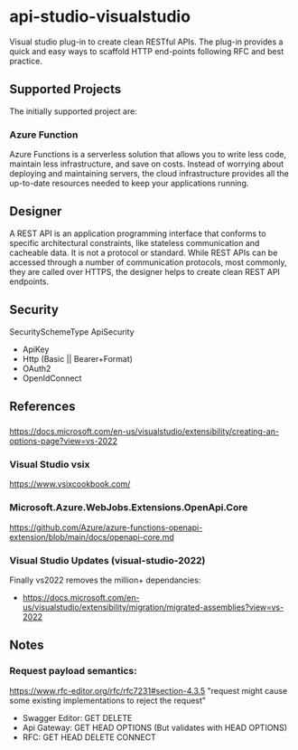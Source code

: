 # api-studio-visualstudio
Visual studio plug-in to create clean RESTful APIs. The plug-in provides a quick and easy ways to scaffold HTTP end-points following RFC and best practice.

## Supported Projects

The initially supported project are:
### Azure Function

Azure Functions is a serverless solution that allows you to write less code, maintain less infrastructure, and save on costs. Instead of worrying about deploying and maintaining servers, the cloud infrastructure provides all the up-to-date resources needed to keep your applications running.

## Designer

A REST API is an application programming interface that conforms to specific architectural constraints, like stateless communication and cacheable data. It is not a protocol or standard. While REST APIs can be accessed through a number of communication protocols, most commonly, they are called over HTTPS,  the designer helps to create clean REST API endpoints.

## Security

SecuritySchemeType
ApiSecurity
- ApiKey
- Http (Basic || Bearer+Format) 
- OAuth2
- OpenIdConnect

## References 

###
https://docs.microsoft.com/en-us/visualstudio/extensibility/creating-an-options-page?view=vs-2022

### Visual Studio vsix
https://www.vsixcookbook.com/

### Microsoft.Azure.WebJobs.Extensions.OpenApi.Core
https://github.com/Azure/azure-functions-openapi-extension/blob/main/docs/openapi-core.md

### Visual Studio Updates (visual-studio-2022)
Finally vs2022 removes the million+ dependancies:
- https://docs.microsoft.com/en-us/visualstudio/extensibility/migration/migrated-assemblies?view=vs-2022


## Notes
### Request payload semantics:
https://www.rfc-editor.org/rfc/rfc7231#section-4.3.5
    "request might cause some existing implementations to reject the request"
  - Swagger Editor:	GET DELETE
  - Api Gateway:      GET HEAD OPTIONS (But validates with HEAD OPTIONS)
  - RFC:              GET HEAD DELETE CONNECT 
